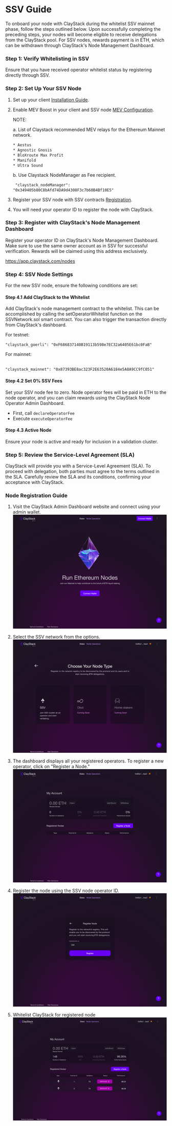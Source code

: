 # SSV Guide

To onboard your node with ClayStack during the whitelist SSV mainnet phase, follow the steps outlined below. Upon successfully completing the preceding steps, your nodes will become eligible to receive delegations from the ClayStack pool. For SSV nodes, rewards payment is in ETH, which can be withdrawn through ClayStack's Node Management Dashboard.

### Step 1: Verify Whitelisting in SSV
Ensure that you have received operator whitelist status by registering directly through SSV.

### Step 2: Set Up Your SSV Node
1. Set up your client [Installation Guide](https://docs.ssv.network/run-a-node/operator-node/installation).
   
2. Enable MEV Boost in your client and SSV node [MEV Configuration](https://docs.ssv.network/run-a-node/operator-node/mev-configuration).


   NOTE: 
   
   a. List of Claystack recommended MEV relays for the Ethereum Mainnet network. 
   ```
   * Aestus 
   * Agnostic Gnosis 
   * BloXroute Max Profit 
   * Manifold 
   * Ultra Sound
   ```
   
   b. Use Claystack NodeManager as Fee recipient.
   ```agsl
    "claystack_nodeManager": "0x349405b80C8bAfd74DA9d4308F3c7b60B4Bf10E5"
   ``` 

4. Register your SSV node with SSV contracts [Registration](https://docs.ssv.network/run-a-node/operator-node/registration). 

5. You will need your operator ID to register the node with ClayStack.

### Step 3: Register with ClayStack's Node Management Dashboard
Register your operator ID on ClayStack's Node Management Dashboard. Make sure to use the same owner account as in SSV for successful verification. Rewards will be claimed using this address exclusively.

https://app.claystack.com/nodes

### Step 4: SSV Node Settings
For the new SSV node, ensure the following conditions are set:

#### Step 4.1 Add ClayStack to the Whitelist
Add ClayStack's node management contract to the whitelist. This can be accomplished by calling the setOperatorWhitelist function on the SSVNetwork.sol smart contract. You can also trigger the transaction directly from ClayStack's dashboard.

For testnet:
```agsl
"claystack_goerli": "0xF686837140B19113b598e7EC32a6405E61bc0FaB"
```
For mainnet:
```agsl

"claystack_mainnet": "0x87393BE8ac323F2E63520A6184e5A8A9CC9fC051"
```
#### Step 4.2 Set 0% SSV Fees
Set your SSV node fee to zero. Node operator fees will be paid in ETH to the node operator, and you can claim rewards using the ClayStack Node Operator Admin Dashboard.

- First, call `declareOperatorFee`
- Execute `executeOperatorFee`

#### Step 4.3 Active Node
Ensure your node is active and ready for inclusion in a validation cluster.

### Step 5: Review the Service-Level Agreement (SLA)
ClayStack will provide you with a Service-Level Agreement (SLA). To proceed with delegation, both parties must agree to the terms outlined in the SLA. Carefully review the SLA and its conditions, confirming your acceptance with ClayStack.

### Node Registration Guide

1. Visit the ClayStack Admin Dashboard website and connect using your admin wallet. 
![NM Landing](../../images/OB_1.png)


2. Select the SSV network from the options.
![NM Options](../../images/OB_2.png)


3. The dashboard displays all your registered operators. To register a new operator, click on "Register a Node."
![NM Dash](../../images/OB_3.png)


4. Register the node using the SSV node operator ID.
![NM Register](../../images/OB_4.png)

5. Whitelist ClayStack for registered node
![NM Whitelist](../../images/OB_5.png)

